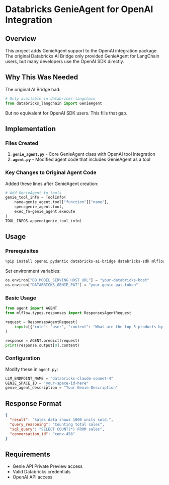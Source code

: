 # Databricks GenieAgent for OpenAI Integration

## Overview

This project adds GenieAgent support to the OpenAI integration package. The original Databricks AI Bridge only provided GenieAgent for LangChain users, but many developers use the OpenAI SDK directly.

## Why This Was Needed

The original AI Bridge had:
```python
# Only available in databricks-langchain
from databricks_langchain import GenieAgent
```

But no equivalent for OpenAI SDK users. This fills that gap.

## Implementation

### Files Created

1. **`genie_agent.py`** - Core GenieAgent class with OpenAI tool integration
2. **`agent.py`** - Modified agent code that includes GenieAgent as a tool

### Key Changes to Original Agent Code

Added these lines after GenieAgent creation:

```python
# Add GenieAgent to tools
genie_tool_info = ToolInfo(
    name=genie_agent.tool["function"]["name"],
    spec=genie_agent.tool,
    exec_fn=genie_agent.execute
)
TOOL_INFOS.append(genie_tool_info)
```

## Usage

### Prerequisites

```python
%pip install openai pydantic databricks-ai-bridge databricks-sdk mlflow
```

Set environment variables:
```python
os.environ["DB_MODEL_SERVING_HOST_URL"] = "your-databricks-host"
os.environ["DATABRICKS_GENIE_PAT"] = "your-genie-pat-token"
```

### Basic Usage

```python
from agent import AGENT
from mlflow.types.responses import ResponsesAgentRequest

request = ResponsesAgentRequest(
    input=[{"role": "user", "content": "What are the top 5 products by sales?"}]
)

response = AGENT.predict(request)
print(response.output[0].content)
```

### Configuration

Modify these in `agent.py`:
```python
LLM_ENDPOINT_NAME = "databricks-claude-sonnet-4"
GENIE_SPACE_ID = "your-space-id-here"
genie_agent_description = "Your Genie Description"
```

## Response Format

```json
{
  "result": "Sales data shows 1000 units sold.",
  "query_reasoning": "Counting total sales",
  "sql_query": "SELECT COUNT(*) FROM sales",
  "conversation_id": "conv-456"
}
```

## Requirements

- Genie API Private Preview access
- Valid Databricks credentials
- OpenAI API access
